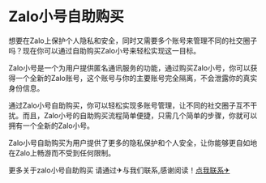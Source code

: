 # Zalo小号自助购买

想要在Zalo上保护个人隐私和安全，同时又需要多个账号来管理不同的社交圈子吗？现在你可以通过自助购买Zalo小号来轻松实现这一目标。

Zalo小号是一个为用户提供匿名通讯服务的功能，通过购买Zalo小号，你可以获得一个全新的Zalo账号，这个账号与你的主要账号完全隔离，不会泄露你的真实身份信息。

通过Zalo小号自助购买，你可以轻松实现多账号管理，让不同的社交圈子互不干扰。而且，Zalo小号的自助购买流程简单便捷，只需几个简单的步骤，你就可以拥有一个全新的Zalo小号。

Zalo小号自助购买为用户提供了更多的隐私保护和个人安全，让你能够更自如地在Zalo上畅游而不受到任何限制。

更多关于zalo小号自助购买 请通过✈与我们联系,感谢阅读！[点我联系✈](https://web.G208.com)